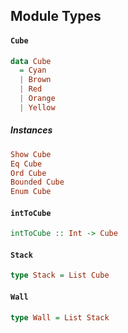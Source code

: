 ## Module Types

#### `Cube`

``` purescript
data Cube
  = Cyan
  | Brown
  | Red
  | Orange
  | Yellow
```

##### Instances
``` purescript
Show Cube
Eq Cube
Ord Cube
Bounded Cube
Enum Cube
```

#### `intToCube`

``` purescript
intToCube :: Int -> Cube
```

#### `Stack`

``` purescript
type Stack = List Cube
```

#### `Wall`

``` purescript
type Wall = List Stack
```


